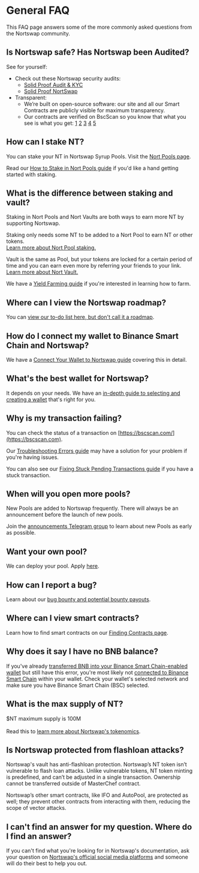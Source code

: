 # General FAQ

This FAQ page answers some of the more commonly asked questions from the Nortswap community.

## Is Nortswap safe? Has Nortswap been Audited?

See for yourself:

* Check out these Nortswap security audits:
  * [Solid Proof Audit & KYC](https://github.com/solidproof/smart-contract-audits/blob/main/SmartContract\_Audit\_Solidproof\_Allnext\_NortToken.pdf)
  * [Solid Proof NortSwap](https://github.com/solidproof/smart-contract-audits/blob/main/SmartContract\_Audit\_Solidproof\_Allnext\_NortSwap.pdf)&#x20;
* Transparent:
  * We’re built on open-source software: our site and all our Smart Contracts are publicly visible for maximum transparency.
  * Our contracts are verified on BscScan so you know that what you see is what you get: [1](https://bscscan.com/address/0x10ED43C718714eb63d5aA57B78B54704E256024E) [2](https://bscscan.com/address/0x73feaa1ee314f8c655e354234017be2193c9e24e#code) [3](https://bscscan.com/address/0xbcfccbde45ce874adcb698cc183debcf17952812) [4](https://bscscan.com/address/0x1b96b92314c44b159149f7e0303511fb2fc4774f#code) [5](https://bscscan.com/address/0x92E8CeB7eAeD69fB6E4d9dA43F605D2610214E68)

## How can I stake NT?

You can stake your NT in Nortswap Syrup Pools. Visit the [Nort Pools page](https://nortswap.finance/pools).

Read our [How to Stake in Nort Pools guide](https://docs.nortswap.finance/products/syrup-pool/syrup-pool-guide) if you'd like a hand getting started with staking.

## What is the difference between staking and vault?

Staking in Nort Pools and Nort Vaults  are both ways to earn more NT by supporting Nortswap.

Staking only needs some NT to be added to a Nort Pool to earn NT or other tokens.\
[Learn more about Nort Pool staking.](https://docs.nortswap.finance/products/syrup-pool)

Vault is the same as Pool, but your tokens are locked for a certain period of time and you can earn even more by referring your friends to your link.\
[Learn more about Nort Vault.](https://docs.nortswap.finance/products/yield-farming)

We have a [Yield Farming guide](https://docs.nortswap.finance/products/yield-farming/how-to-use-farms) if you're interested in learning how to farm.

## Where can I view the Nortswap roadmap?

You can [view our to-do list here, but don't call it a roadmap](https://docs.nortswap.finance/roadmap).

## How do I connect my wallet to Binance Smart Chain and Nortswap?

We have a [Connect Your Wallet to Nortswap guide](https://docs.nortswap.finance/get-started/connection-guide) covering this in detail.

## What's the best wallet for Nortswap?

It depends on your needs. We have an [in-depth guide to selecting and creating a wallet](https://docs.nortswap.finance/get-started/wallet-guide) that's right for you.

## Why is my transaction failing?

You can check the status of a transaction on [https://bscscan.com/](https://bscscan.com).

Our [Troubleshooting Errors guide](https://docs.nortswap.finance/help/troubleshooting) may have a solution for your problem if you're having issues.

You can also see our [Fixing Stuck Pending Transactions guide](https://docs.nortswap.finance/help/unsticking-a-transaction-stuck-as-pending-with-metamask) if you have a stuck transaction.

## When will you open more pools?

New Pools are added to Nortswap frequently. There will always be an announcement before the launch of new pools.

Join the [announcements Telegram group](https://t.me/NortswapAnn) to learn about new Pools as early as possible.

## Want your own pool?&#x20;

We can deploy your pool. Apply [here](https://forms.gle/k4CAvP8eQpoT9gu26).

## How can I report a bug?

Learn about our [bug bounty and potential bounty payouts](https://docs.nortswap.finance/code/bug-bounty).

## Where can I view smart contracts?

Learn how to find smart contracts on our [Finding Contracts page](https://docs.nortswap.finance/code/smart-contracts/finding-contracts).

## Why does it say I have no BNB balance?

If you've already [transferred BNB into your Binance Smart Chain-enabled wallet](https://docs.nortswap.finance/get-started/bep20-guide) but still have this error, you're most likely not [connected to Binance Smart Chain](https://docs.nortswap.finance/get-started/connection-guide) within your wallet. Check your wallet's selected network and make sure you have Binance Smart Chain (BSC) selected.

## What is the max supply of NT?

$NT maximum supply is 100M\
\
Read this to [learn more about Nortswap's tokenomics](../tokenomics/nt/nt-tokenomics.md).

## Is Nortswap protected from flashloan attacks?

Nortswap's vault has anti-flashloan protection. Nortswap’s NT token isn’t vulnerable to flash loan attacks. Unlike vulnerable tokens, NT token minting is predefined, and can’t be adjusted in a single transaction. Ownership cannot be transferred outside of MasterChef contract.

Nortswap’s other smart contracts, like IFO and AutoPool, are protected as well; they prevent other contracts from interacting with them, reducing the scope of vector attacks.

## I can't find an answer for my question. Where do I find an answer?

If you can't find what you're looking for in Nortswap's documentation, ask your question on [Nortswap's official social media platforms](https://docs.nortswap.finance/contact-us/telegram) and someone will do their best to help you out.
